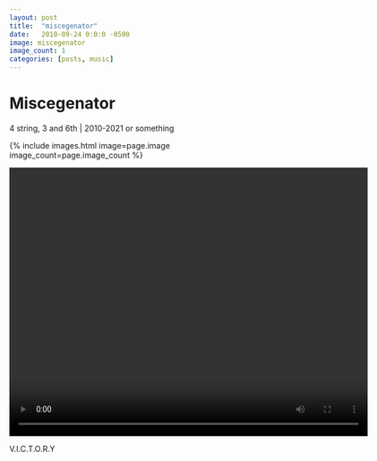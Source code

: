 ```yaml
---
layout: post
title:  "miscegenator"
date:   2010-09-24 0:0:0 -0500
image: miscegenator
image_count: 1
categories: [posts, music]
---
```


# Miscegenator

4 string, 3 and 6th | 2010-2021 or something

{% include images.html image=page.image image_count=page.image_count %}

<video width="640" height="480" controls>
  <source src="/assets/mov/victory.m4v" type="video/mp4">
  Your browser does not support the video tag.
</video>

V.I.C.T.O.R.Y